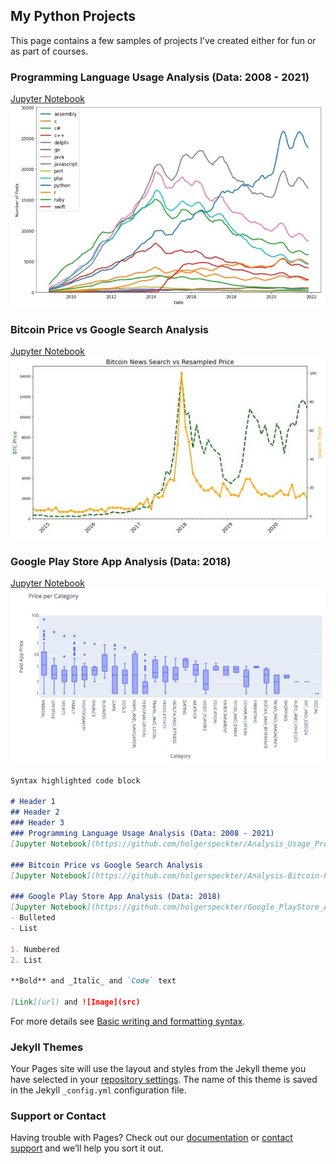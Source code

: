 ## My Python Projects

This page contains a few samples of projects I've created either for fun or as part of courses.


### Programming Language Usage Analysis (Data: 2008 - 2021)
[Jupyter Notebook](https://github.com/holgerspeckter/Analysis_Usage_Programming_Language/blob/main/UsageProgrammingLanguage.ipynb)
![Screenshot](https://github.com/holgerspeckter/holgerspeckter.github.io/blob/main/images/ProgAnalysis_s.jpg)

### Bitcoin Price vs Google Search Analysis
[Jupyter Notebook](https://github.com/holgerspeckter/Analysis-Bitcoin-Price-vs-Google-Search/blob/main/Bitcoin%20Price%20vs.%20Google%20Search%20for%20Bitcoin%20Analysis.ipynb)
![Screenshot](https://github.com/holgerspeckter/holgerspeckter.github.io/blob/main/images/bitAnalysis_s.jpg)

### Google Play Store App Analysis (Data: 2018)
[Jupyter Notebook](https://github.com/holgerspeckter/Google_PlayStore_Analysis_2018_Data/blob/main/Google_Play_Store_App_Analysis_2018.ipynb)
![Screenshot](https://github.com/holgerspeckter/holgerspeckter.github.io/blob/main/images/googleAnalysis_s.jpg)


```markdown
Syntax highlighted code block

# Header 1
## Header 2
### Header 3
### Programming Language Usage Analysis (Data: 2008 - 2021)
[Jupyter Notebook](https://github.com/holgerspeckter/Analysis_Usage_Programming_Language/blob/main/UsageProgrammingLanguage.ipynb)

### Bitcoin Price vs Google Search Analysis
[Jupyter Notebook](https://github.com/holgerspeckter/Analysis-Bitcoin-Price-vs-Google-Search/blob/main/Bitcoin%20Price%20vs.%20Google%20Search%20for%20Bitcoin%20Analysis.ipynb)

### Google Play Store App Analysis (Data: 2018)
[Jupyter Notebook](https://github.com/holgerspeckter/Google_PlayStore_Analysis_2018_Data/blob/main/Google_Play_Store_App_Analysis_2018.ipynb)
- Bulleted
- List

1. Numbered
2. List

**Bold** and _Italic_ and `Code` text

[Link](url) and ![Image](src)
```

For more details see [Basic writing and formatting syntax](https://docs.github.com/en/github/writing-on-github/getting-started-with-writing-and-formatting-on-github/basic-writing-and-formatting-syntax).

### Jekyll Themes

Your Pages site will use the layout and styles from the Jekyll theme you have selected in your [repository settings](https://github.com/holgerspeckter/python_projects/settings/pages). The name of this theme is saved in the Jekyll `_config.yml` configuration file.

### Support or Contact

Having trouble with Pages? Check out our [documentation](https://docs.github.com/categories/github-pages-basics/) or [contact support](https://support.github.com/contact) and we’ll help you sort it out.
